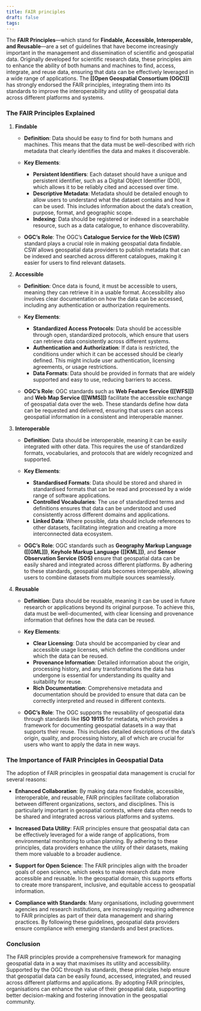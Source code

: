 ```yaml
---
title: FAIR principles
draft: false
tags:
---
```

The **FAIR Principles**—which stand for **Findable, Accessible, Interoperable, and Reusable**—are a set of guidelines that have become increasingly important in the management and dissemination of scientific and geospatial data. Originally developed for scientific research data, these principles aim to enhance the ability of both humans and machines to find, access, integrate, and reuse data, ensuring that data can be effectively leveraged in a wide range of applications. The **[[Open Geospatial Consortium (OGC)]]** has strongly endorsed the FAIR principles, integrating them into its standards to improve the interoperability and utility of geospatial data across different platforms and systems.

### **The FAIR Principles Explained**

1. **Findable**
   - **Definition**: Data should be easy to find for both humans and machines. This means that the data must be well-described with rich metadata that clearly identifies the data and makes it discoverable.
   - **Key Elements**:
     - **Persistent Identifiers**: Each dataset should have a unique and persistent identifier, such as a Digital Object Identifier (DOI), which allows it to be reliably cited and accessed over time.
     - **Descriptive Metadata**: Metadata should be detailed enough to allow users to understand what the dataset contains and how it can be used. This includes information about the data’s creation, purpose, format, and geographic scope.
     - **Indexing**: Data should be registered or indexed in a searchable resource, such as a data catalogue, to enhance discoverability.

   - **OGC’s Role**: The OGC’s **Catalogue Service for the Web (CSW)** standard plays a crucial role in making geospatial data findable. CSW allows geospatial data providers to publish metadata that can be indexed and searched across different catalogues, making it easier for users to find relevant datasets.

2. **Accessible**
   - **Definition**: Once data is found, it must be accessible to users, meaning they can retrieve it in a usable format. Accessibility also involves clear documentation on how the data can be accessed, including any authentication or authorization requirements.
   - **Key Elements**:
     - **Standardized Access Protocols**: Data should be accessible through open, standardized protocols, which ensure that users can retrieve data consistently across different systems.
     - **Authentication and Authorization**: If data is restricted, the conditions under which it can be accessed should be clearly defined. This might include user authentication, licensing agreements, or usage restrictions.
     - **Data Formats**: Data should be provided in formats that are widely supported and easy to use, reducing barriers to access.

   - **OGC’s Role**: OGC standards such as **Web Feature Service ([[WFS]])** and **Web Map Service ([[WMS]])** facilitate the accessible exchange of geospatial data over the web. These standards define how data can be requested and delivered, ensuring that users can access geospatial information in a consistent and interoperable manner.

3. **Interoperable**
   - **Definition**: Data should be interoperable, meaning it can be easily integrated with other data. This requires the use of standardized formats, vocabularies, and protocols that are widely recognized and supported.
   - **Key Elements**:
     - **Standardised Formats**: Data should be stored and shared in standardised formats that can be read and processed by a wide range of software applications.
     - **Controlled Vocabularies**: The use of standardized terms and definitions ensures that data can be understood and used consistently across different domains and applications.
     - **Linked Data**: Where possible, data should include references to other datasets, facilitating integration and creating a more interconnected data ecosystem.

   - **OGC’s Role**: OGC standards such as **Geography Markup Language ([[GML]])**, **Keyhole Markup Language ([[KML]])**, and **Sensor Observation Service (SOS)** ensure that geospatial data can be easily shared and integrated across different platforms. By adhering to these standards, geospatial data becomes interoperable, allowing users to combine datasets from multiple sources seamlessly.

4. **Reusable**
   - **Definition**: Data should be reusable, meaning it can be used in future research or applications beyond its original purpose. To achieve this, data must be well-documented, with clear licensing and provenance information that defines how the data can be reused.
   - **Key Elements**:
     - **Clear Licensing**: Data should be accompanied by clear and accessible usage licenses, which define the conditions under which the data can be reused.
     - **Provenance Information**: Detailed information about the origin, processing history, and any transformations the data has undergone is essential for understanding its quality and suitability for reuse.
     - **Rich Documentation**: Comprehensive metadata and documentation should be provided to ensure that data can be correctly interpreted and reused in different contexts.

   - **OGC’s Role**: The OGC supports the reusability of geospatial data through standards like **ISO 19115** for metadata, which provides a framework for documenting geospatial datasets in a way that supports their reuse. This includes detailed descriptions of the data’s origin, quality, and processing history, all of which are crucial for users who want to apply the data in new ways.

### **The Importance of FAIR Principles in Geospatial Data**

The adoption of FAIR principles in geospatial data management is crucial for several reasons:

- **Enhanced Collaboration**: By making data more findable, accessible, interoperable, and reusable, FAIR principles facilitate collaboration between different organizations, sectors, and disciplines. This is particularly important in geospatial contexts, where data often needs to be shared and integrated across various platforms and systems.

- **Increased Data Utility**: FAIR principles ensure that geospatial data can be effectively leveraged for a wide range of applications, from environmental monitoring to urban planning. By adhering to these principles, data providers enhance the utility of their datasets, making them more valuable to a broader audience.

- **Support for Open Science**: The FAIR principles align with the broader goals of open science, which seeks to make research data more accessible and reusable. In the geospatial domain, this supports efforts to create more transparent, inclusive, and equitable access to geospatial information.

- **Compliance with Standards**: Many organisations, including government agencies and research institutions, are increasingly requiring adherence to FAIR principles as part of their data management and sharing practices. By following these guidelines, geospatial data providers ensure compliance with emerging standards and best practices.

### **Conclusion**

The FAIR principles provide a comprehensive framework for managing geospatial data in a way that maximises its utility and accessibility. Supported by the OGC through its standards, these principles help ensure that geospatial data can be easily found, accessed, integrated, and reused across different platforms and applications. By adopting FAIR principles, organisations can enhance the value of their geospatial data, supporting better decision-making and fostering innovation in the geospatial community. 
